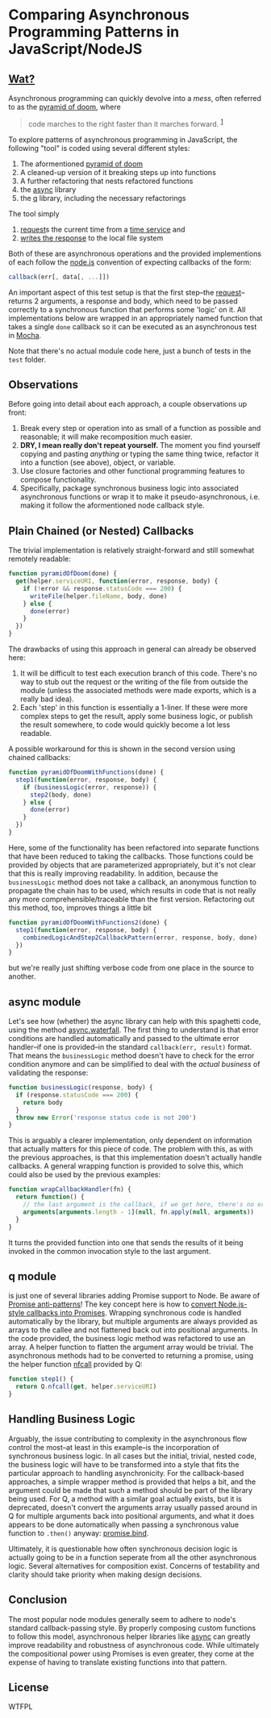 Comparing Asynchronous Programming Patterns in JavaScript/NodeJS
================================================================

[Wat?]
------

Asynchronous programming can quickly devolve into a *mess*, often referred to as the [pyramid of doom], where

> code marches to the right faster than it marches forward.
<sup>[1]</sup>

To explore patterns of asynchronous programming in JavaScript, the following "tool" is coded using several different styles:

 1. The aformentioned [pyramid of doom]
 2. A cleaned-up version of it breaking steps up into functions
 3. A further refactoring that nests refactored functions
 4. the [async] library
 5. the [q] library, including the necessary refactorings

The tool simply

 1. [request]s the current time from a [time service] and
 2. [writes the response] to the local file system

Both of these are asynchronous operations and the provided implementions of each follow the [node.js] convention of expecting callbacks of the form:

```JavaScript
callback(err[, data[, ...]])
```

An important aspect of this test setup is that the first step–the [request]–returns 2 arguments, a response and body, which need to be passed correctly to a synchronous function that performs some 'logic' on it. All implementations below are wrapped in an appropriately named function that takes a single `done` callback so it can be executed as an asynchronous test in [Mocha].

Note that there's no actual module code here, just a bunch of tests in the `test` folder.

Observations
------------

Before going into detail about each approach, a couple observations up front:

 1. Break every step or operation into as small of a function as possible and reasonable; it will make recomposition much easier.
 2. **DRY, I mean really don't repeat yourself.** The moment you find yourself copying and pasting *anything* or typing the same thing twice, refactor it into a function (see above), object, or variable.
 3. Use closure factories and other functional programming features to compose functionality.
 4. Specifically, package synchronous business logic into associated asynchronous functions or wrap it to make it pseudo-asynchronous, i.e. making it follow the aformentioned node callback style.

Plain Chained (or Nested) Callbacks
-----------------------------------

The trivial implementation is relatively straight-forward and still somewhat remotely readable:

```JavaScript
function pyramidOfDoom(done) {
  get(helper.serviceURI, function(error, response, body) {
    if (!error && response.statusCode === 200) {
      writeFile(helper.fileName, body, done)
    } else {
      done(error)
    }  
  })
}
```
The drawbacks of using this approach in general can already be observed here:

 1. It will be difficult to test each execution branch of this code. There's no way to stub out the request or the writing of the file from outside the module (unless the associated methods were made exports, which is a really bad idea).
 2. Each 'step' in this function is essentially a 1-liner. If these were more complex steps to get the result, apply some business logic, or publish the result somewhere, to code would quickly become a lot less readable. 

 A possible workaround for this is shown in the second version using chained callbacks:

```JavaScript
function pyramidOfDoomWithFunctions(done) {
  step1(function(error, response, body) {
    if (businessLogic(error, response)) {
      step2(body, done)
    } else {
      done(error)
    }  
  })
}
```

Here, some of the functionality has been refactored into separate functions that have been reduced to taking the callbacks. Those functions could be provided by objects that are parameterized appropriately, but it's not clear that this is really improving readability. In addition, because the `businessLogic` method does not take a callback, an anonymous function to propagate the chain has to be used, which results in code that is not really any more comprehensible/traceable than the first version. Refactoring out this method, too, improves things a little bit

```JavaScript
function pyramidOfDoomWithFunctions2(done) {
  step1(function(error, response, body) {
    combinedLogicAndStep2CallbackPattern(error, response, body, done)  
  })
}
```

but we're really just shifting verbose code from one place in the source to another.

async module
------------

Let's see how (whether) the async library can help with this spaghetti code, using the method [async.waterfall]. The first thing to understand is that error conditions are handled automatically and passed to the ultimate error handler–if one is provided–in the standard `callback(err, result)` format. That means the `businessLogic` method doesn't have to check for the error condition anymore and can be simplified to deal with the *actual business* of validating the response:

```JavaScript
function businessLogic(response, body) {
  if (response.statusCode === 200) {
    return body
  }
  throw new Error('response status code is not 200')  
}
```

This is arguably a clearer implementation, only dependent on information that actually matters for this piece of code. The problem with this, as with the previous approaches, is that this implementation doesn't actually handle callbacks. A general wrapping function is provided to solve this, which could also be used by the previous examples:

```JavaScript
function wrapCallbackHandler(fn) {
  return function() {
    // the last argument is the callback, if we get here, there's no error
    arguments[arguments.length - 1](null, fn.apply(null, arguments))
  }
}
```

It turns the provided function into one that sends the results of it being invoked in the common invocation style to the last argument.

q module
--------

is just one of several libraries adding Promise support to Node. Be aware of [Promise anti-patterns]! The key concept here is how to [convert Node.js-style callbacks into Promises]. Wrapping synchronous code is handled automatically by the library, but multiple arguments are always provided as arrays to the callee and not flattened back out into positional arguments. In the code provided, the business logic method was refactored to use an array. A helper function to flatten the argument array would be trivial. The asynchronous methods had to be converted to returning a promise, using the helper function [nfcall] provided by Q:

```JavaScript
function step1() {
  return Q.nfcall(get, helper.serviceURI)
}
```

Handling Business Logic
-----------------------

Arguably, the issue contributing to complexity in the asynchronous flow control the most–at least in this example–is the incorporation of synchronous business logic. In all cases but the initial, trivial, nested code, the business logic will have to be transformed into a style that fits the particular approach to handling asynchronicity. For the callback-based approaches, a simple wrapper method is provided that helps a bit, and the argument could be made that such a method should be part of the library being used. For Q, a method with a similar goal actually exists, but it is deprecated, doesn't convert the arguments array usually passed around in Q for multiple arguments back into positional arguments, and what it does appears to be done automatically when passing a synchronous value function to `.then()` anyway: [promise.bind].

Ultimately, it is questionable how often synchronous decision logic is actually going to be in a function seperate from all the other asynchronous logic. Several alternatives for composition exist. Concerns of testability and clarity should take priority when making design decisions.

Conclusion
----------

The most popular node modules generally seem to adhere to node's standard callback-passing style. By properly composing custom functions to follow this model, asynchronous helper libraries like [async] can greatly improve readability and robustness of asynchronous code. While ultimately the compositional power using Promises is even greater, they come at the expense of having to translate existing functions into that pattern.

License
-------
WTFPL

[q]:https://github.com/kriskowal/q
[nfcall]:https://github.com/kriskowal/q/wiki/API-Reference#qnfcallfunc-args
[promise.bind]:https://github.com/kriskowal/q/wiki/API-Reference#promisefbindargs-deprecated
[Promise anti-patterns]:https://github.com/petkaantonov/bluebird/wiki/Promise-anti-patterns
[convert Node.js-style callbacks into Promises]:https://github.com/kriskowal/q/wiki/API-Reference#interfacing-with-nodejs-callbacks
[async]:https://github.com/caolan/async
[async.waterfall]:https://github.com/caolan/async#waterfall
[request]:https://github.com/mikeal/request#requestoptions-callback
[time service]:http://www.timeapi.org/utc/now
[writes the response]:http://nodejs.org/api/fs.html#fs_fs_writefile_filename_data_options_callback
[node.js]:http://nodejs.org
[slideshare]:http://www.slideshare.net/domenicdenicola/callbacks-promises-and-coroutines-oh-my-the-evolution-of-asynchronicity-in-javascript
[pyramid of doom]:http://javascriptjabber.com/001-jsj-asynchronous-programming/
[1]:https://github.com/kriskowal/q#readme
[Wat?]:https://www.destroyallsoftware.com/talks/wat
[Mocha]:http://visionmedia.github.io/mocha/